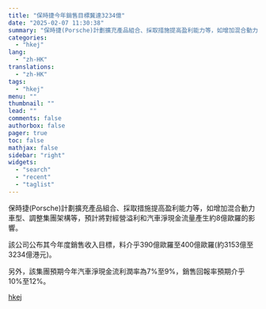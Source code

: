 ```yaml
---
title: "保時捷今年銷售目標冀達3234億"
date: "2025-02-07 11:30:38"
summary: "保時捷(Porsche)計劃擴充產品組合、採取措施提高盈利能力等，如增加混合動力車型、調整集團架構等..."
categories:
  - "hkej"
lang:
  - "zh-HK"
translations:
  - "zh-HK"
tags:
  - "hkej"
menu: ""
thumbnail: ""
lead: ""
comments: false
authorbox: false
pager: true
toc: false
mathjax: false
sidebar: "right"
widgets:
  - "search"
  - "recent"
  - "taglist"
---
```


保時捷(Porsche)計劃擴充產品組合、採取措施提高盈利能力等，如增加混合動力車型、調整集團架構等，預計將對經營溢利和汽車淨現金流量產生約8億歐羅的影響。

該公司公布其今年度銷售收入目標，料介乎390億歐羅至400億歐羅(約3153億至3234億港元)。

另外，該集團預期今年汽車淨現金流利潤率為7%至9%，銷售回報率預期介乎10%至12%。

[hkej](https://www2.hkej.com/instantnews/international/article/3995011/%E4%BF%9D%E6%99%82%E6%8D%B7%E4%BB%8A%E5%B9%B4%E9%8A%B7%E5%94%AE%E7%9B%AE%E6%A8%99%E5%86%80%E9%81%943234%E5%84%84)

